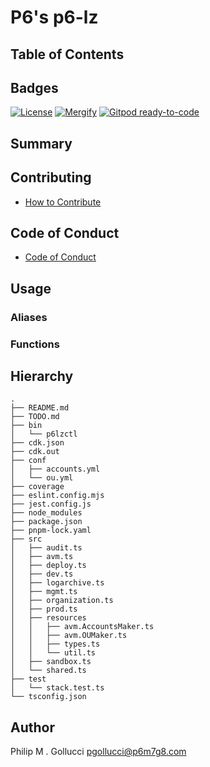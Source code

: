 # P6's p6-lz

## Table of Contents

## Badges

[![License](https://img.shields.io/badge/License-Apache%202.0-yellowgreen.svg)](https://opensource.org/licenses/Apache-2.0)
[![Mergify](https://img.shields.io/endpoint.svg?url=https://gh.mergify.io/badges/p6m7g8/p6-lz&style=flat)](https://mergify.io)
[![Gitpod ready-to-code](https://img.shields.io/badge/Gitpod-ready--to--code-blue?logo=gitpod)](<https://gitpod.io/#https://github.com//p6-lz>)

## Summary

## Contributing

- [How to Contribute](<https://github.com//.github/blob/main/CONTRIBUTING.md>)

## Code of Conduct

- [Code of Conduct](<https://github.com//.github/blob/main/CODE_OF_CONDUCT.md>)

## Usage

### Aliases

### Functions

## Hierarchy

```text
.
├── README.md
├── TODO.md
├── bin
│   └── p6lzctl
├── cdk.json
├── cdk.out
├── conf
│   ├── accounts.yml
│   └── ou.yml
├── coverage
├── eslint.config.mjs
├── jest.config.js
├── node_modules
├── package.json
├── pnpm-lock.yaml
├── src
│   ├── audit.ts
│   ├── avm.ts
│   ├── deploy.ts
│   ├── dev.ts
│   ├── logarchive.ts
│   ├── mgmt.ts
│   ├── organization.ts
│   ├── prod.ts
│   ├── resources
│   │   ├── avm.AccountsMaker.ts
│   │   ├── avm.OUMaker.ts
│   │   ├── types.ts
│   │   └── util.ts
│   ├── sandbox.ts
│   └── shared.ts
├── test
│   └── stack.test.ts
└── tsconfig.json
```

## Author

Philip M . Gollucci <pgollucci@p6m7g8.com>